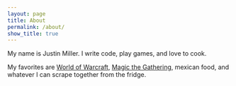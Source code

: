 ```yaml
---
layout: page
title: About
permalink: /about/
show_title: true
---
```


My name is Justin Miller. I write code, play games, and love to cook. 

My favorites are [World of Warcraft](https://worldofwarcraft.com), [Magic the Gathering](https://magic.wizards.com/en), mexican food, and whatever I can scrape together from the fridge.